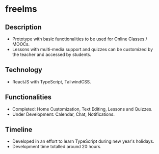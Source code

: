 # freelms

## Description
* Prototype with basic functionalities to be used for Online Classes / MOOCs.
* Lessons with multi-media support and quizzes can be customized by the teacher and accessed by students.

## Technology
* ReactJS with TypeScript, TailwindCSS.

## Functionalities
* Completed:          Home Customization, Text Editing, Lessons and Quizzes.
* Under Development:  Calendar, Chat, Notifications.

## Timeline
* Developed in an effort to learn TypeScript during new year's holidays.
* Development time totalled around 20 hours. 
